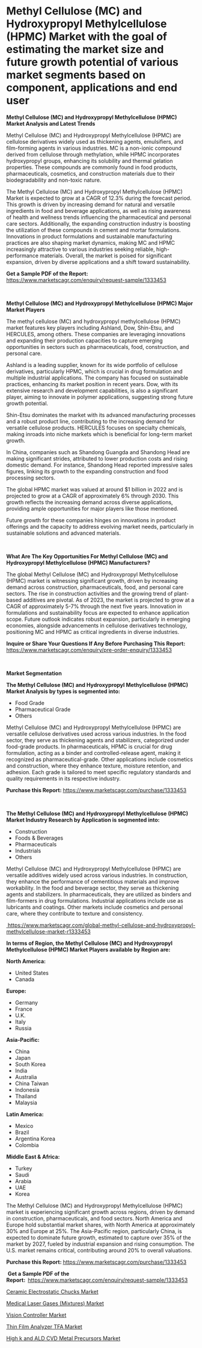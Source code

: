 <p><h1>Methyl Cellulose (MC) and Hydroxypropyl Methylcellulose (HPMC) Market with the goal of estimating the market size and future growth potential of various market segments based on component, applications and end user</h1></p><p><strong>Methyl Cellulose (MC) and Hydroxypropyl Methylcellulose (HPMC) Market Analysis and Latest Trends</strong></p>
<p><p>Methyl Cellulose (MC) and Hydroxypropyl Methylcellulose (HPMC) are cellulose derivatives widely used as thickening agents, emulsifiers, and film-forming agents in various industries. MC is a non-ionic compound derived from cellulose through methylation, while HPMC incorporates hydroxypropyl groups, enhancing its solubility and thermal gelation properties. These compounds are commonly found in food products, pharmaceuticals, cosmetics, and construction materials due to their biodegradability and non-toxic nature.</p><p>The Methyl Cellulose (MC) and Hydroxypropyl Methylcellulose (HPMC) Market is expected to grow at a CAGR of 12.3% during the forecast period. This growth is driven by increasing demand for natural and versatile ingredients in food and beverage applications, as well as rising awareness of health and wellness trends influencing the pharmaceutical and personal care sectors. Additionally, the expanding construction industry is boosting the utilization of these compounds in cement and mortar formulations. Innovations in product formulations and sustainable manufacturing practices are also shaping market dynamics, making MC and HPMC increasingly attractive to various industries seeking reliable, high-performance materials. Overall, the market is poised for significant expansion, driven by diverse applications and a shift toward sustainability.</p></p>
<p><strong>Get a Sample PDF of the Report:&nbsp;</strong> <a href="https://www.marketscagr.com/enquiry/request-sample/1333453?utm_campaign=2014&utm_medium=2&utm_source=Github&utm_content=ia&utm_term=02022025&utm_id=methyl-cellulose-mc-and-hydroxypropyl-methylcellulose-hpmc">https://www.marketscagr.com/enquiry/request-sample/1333453</a></p>
<p>&nbsp;</p>
<p><strong>Methyl Cellulose (MC) and Hydroxypropyl Methylcellulose (HPMC) Major Market Players</strong></p>
<p><p>The methyl cellulose (MC) and hydroxypropyl methylcellulose (HPMC) market features key players including Ashland, Dow, Shin-Etsu, and HERCULES, among others. These companies are leveraging innovations and expanding their production capacities to capture emerging opportunities in sectors such as pharmaceuticals, food, construction, and personal care.</p><p>Ashland is a leading supplier, known for its wide portfolio of cellulose derivatives, particularly HPMC, which is crucial in drug formulation and multiple industrial applications. The company has focused on sustainable practices, enhancing its market position in recent years. Dow, with its extensive research and development capabilities, is also a significant player, aiming to innovate in polymer applications, suggesting strong future growth potential.</p><p>Shin-Etsu dominates the market with its advanced manufacturing processes and a robust product line, contributing to the increasing demand for versatile cellulose products. HERCULES focuses on specialty chemicals, making inroads into niche markets which is beneficial for long-term market growth. </p><p>In China, companies such as Shandong Guangda and Shandong Head are making significant strides, attributed to lower production costs and rising domestic demand. For instance, Shandong Head reported impressive sales figures, linking its growth to the expanding construction and food processing sectors.</p><p>The global HPMC market was valued at around $1 billion in 2022 and is projected to grow at a CAGR of approximately 6% through 2030. This growth reflects the increasing demand across diverse applications, providing ample opportunities for major players like those mentioned.</p><p>Future growth for these companies hinges on innovations in product offerings and the capacity to address evolving market needs, particularly in sustainable solutions and advanced materials.</p></p>
<p>&nbsp;</p>
<p><strong>What Are The Key Opportunities For Methyl Cellulose (MC) and Hydroxypropyl Methylcellulose (HPMC) Manufacturers?</strong></p>
<p><p>The global Methyl Cellulose (MC) and Hydroxypropyl Methylcellulose (HPMC) market is witnessing significant growth, driven by increasing demand across construction, pharmaceuticals, food, and personal care sectors. The rise in construction activities and the growing trend of plant-based additives are pivotal. As of 2023, the market is projected to grow at a CAGR of approximately 5-7% through the next five years. Innovation in formulations and sustainability focus are expected to enhance application scope. Future outlook indicates robust expansion, particularly in emerging economies, alongside advancements in cellulose derivatives technology, positioning MC and HPMC as critical ingredients in diverse industries.</p></p>
<p><strong>Inquire or Share Your Questions If Any Before Purchasing This Report:</strong> <a href="https://www.marketscagr.com/enquiry/pre-order-enquiry/1333453?utm_campaign=2014&utm_medium=2&utm_source=Github&utm_content=ia&utm_term=02022025&utm_id=methyl-cellulose-mc-and-hydroxypropyl-methylcellulose-hpmc">https://www.marketscagr.com/enquiry/pre-order-enquiry/1333453</a></p>
<p>&nbsp;</p>
<p><strong>Market Segmentation</strong></p>
<p><strong>The Methyl Cellulose (MC) and Hydroxypropyl Methylcellulose (HPMC) Market Analysis by types is segmented into:</strong></p>
<p><ul><li>Food Grade</li><li>Pharmaceutical Grade</li><li>Others</li></ul></p>
<p><p>Methyl Cellulose (MC) and Hydroxypropyl Methylcellulose (HPMC) are versatile cellulose derivatives used across various industries. In the food sector, they serve as thickening agents and stabilizers, categorized under food-grade products. In pharmaceuticals, HPMC is crucial for drug formulation, acting as a binder and controlled-release agent, making it recognized as pharmaceutical-grade. Other applications include cosmetics and construction, where they enhance texture, moisture retention, and adhesion. Each grade is tailored to meet specific regulatory standards and quality requirements in its respective industry.</p></p>
<p><strong>Purchase this Report:&nbsp;</strong><a href="https://www.marketscagr.com/purchase/1333453?utm_campaign=2014&utm_medium=2&utm_source=Github&utm_content=ia&utm_term=02022025&utm_id=methyl-cellulose-mc-and-hydroxypropyl-methylcellulose-hpmc">https://www.marketscagr.com/purchase/1333453</a></p>
<p>&nbsp;</p>
<p><strong>The Methyl Cellulose (MC) and Hydroxypropyl Methylcellulose (HPMC) Market Industry Research by Application is segmented into:</strong></p>
<p><ul><li>Construction</li><li>Foods & Beverages</li><li>Pharmaceuticals</li><li>Industrials</li><li>Others</li></ul></p>
<p><p>Methyl Cellulose (MC) and Hydroxypropyl Methylcellulose (HPMC) are versatile additives widely used across various industries. In construction, they enhance the performance of cementitious materials and improve workability. In the food and beverage sector, they serve as thickening agents and stabilizers. In pharmaceuticals, they are utilized as binders and film-formers in drug formulations. Industrial applications include use as lubricants and coatings. Other markets include cosmetics and personal care, where they contribute to texture and consistency.</p></p>
<p><a href="https://www.marketscagr.com/global-methyl-cellulose-and-hydroxypropyl-methylcellulose-market-r1333453?utm_campaign=2014&utm_medium=2&utm_source=Github&utm_content=ia&utm_term=02022025&utm_id=methyl-cellulose-mc-and-hydroxypropyl-methylcellulose-hpmc">&nbsp;https://www.marketscagr.com/global-methyl-cellulose-and-hydroxypropyl-methylcellulose-market-r1333453</a></p>
<p><strong>In terms of Region, the Methyl Cellulose (MC) and Hydroxypropyl Methylcellulose (HPMC) Market Players available by Region are:</strong></p>
<p>
    <p> <strong> North America: </strong>
        <ul>
            <li>United States</li>
            <li>Canada</li>
        </ul>
        </p> 
    <p> <strong> Europe: </strong>
        <ul>
            <li>Germany</li>
            <li>France</li>
            <li>U.K.</li>
            <li>Italy</li>
            <li>Russia</li>
        </ul>
        </p> 
    <p> <strong> Asia-Pacific: </strong>
        <ul>
            <li>China</li>
            <li>Japan</li>
            <li>South Korea</li>
            <li>India</li>
            <li>Australia</li>
            <li>China Taiwan</li>
            <li>Indonesia</li>
            <li>Thailand</li>
            <li>Malaysia</li>
        </ul>
        </p> 
    <p> <strong> Latin America: </strong>
        <ul>
            <li>Mexico</li>
            <li>Brazil</li>
            <li>Argentina Korea</li>
            <li>Colombia</li>
        </ul>
        </p> 
    <p> <strong> Middle East & Africa: </strong>
        <ul>
            <li>Turkey</li>
            <li>Saudi</li>
            <li>Arabia</li>
            <li>UAE</li>
            <li>Korea</li>
        </ul>
    </p>
    </p>
<p><p>The Methyl Cellulose (MC) and Hydroxypropyl Methylcellulose (HPMC) market is experiencing significant growth across regions, driven by demand in construction, pharmaceuticals, and food sectors. North America and Europe hold substantial market shares, with North America at approximately 30% and Europe at 25%. The Asia-Pacific region, particularly China, is expected to dominate future growth, estimated to capture over 35% of the market by 2027, fueled by industrial expansion and rising consumption. The U.S. market remains critical, contributing around 20% to overall valuations.</p></p>
<p><strong>Purchase this Report: </strong><a href="https://www.marketscagr.com/purchase/1333453?utm_campaign=2014&utm_medium=2&utm_source=Github&utm_content=ia&utm_term=02022025&utm_id=methyl-cellulose-mc-and-hydroxypropyl-methylcellulose-hpmc">https://www.marketscagr.com/purchase/1333453</a></p>
<p>&nbsp;<strong>Get a Sample PDF of the Report:&nbsp;&nbsp;</strong><a href="https://www.marketscagr.com/enquiry/request-sample/1333453?utm_campaign=2014&utm_medium=2&utm_source=Github&utm_content=ia&utm_term=02022025&utm_id=methyl-cellulose-mc-and-hydroxypropyl-methylcellulose-hpmc">https://www.marketscagr.com/enquiry/request-sample/1333453</a></p>
<p><strong></strong></p>
<p><p><a href="https://www.linkedin.com/pulse/growth-forecast-revenue-outlook-ceramic-electrostatic-chucks-0tske?utm_campaign=2014&utm_medium=2&utm_source=Github&utm_content=ia&utm_term=02022025&utm_id=methyl-cellulose-mc-and-hydroxypropyl-methylcellulose-hpmc">Ceramic Electrostatic Chucks Market</a></p><p><a href="https://github.com/JosephineMcguire65/Market-Research-Report-List-1/blob/main/medical-laser-gases-mixtures-market.md?utm_campaign=2014&utm_medium=2&utm_source=Github&utm_content=ia&utm_term=02022025&utm_id=methyl-cellulose-mc-and-hydroxypropyl-methylcellulose-hpmc">Medical Laser Gases (Mixtures) Market</a></p><p><a href="https://www.linkedin.com/pulse/regional-global-vision-controller-market-analysis-projected-anmoe?utm_campaign=2014&utm_medium=2&utm_source=Github&utm_content=ia&utm_term=02022025&utm_id=methyl-cellulose-mc-and-hydroxypropyl-methylcellulose-hpmc">Vision Controller Market</a></p><p><a href="https://www.linkedin.com/pulse/thin-film-analyzer-tfa-market-growth-study-provides-comprehensive-xnfje?utm_campaign=2014&utm_medium=2&utm_source=Github&utm_content=ia&utm_term=02022025&utm_id=methyl-cellulose-mc-and-hydroxypropyl-methylcellulose-hpmc">Thin Film Analyzer TFA Market</a></p><p><a href="https://www.linkedin.com/pulse/in-depth-investigation-high-k-ald-cvd-metal-precursors-xcg7e?utm_campaign=2014&utm_medium=2&utm_source=Github&utm_content=ia&utm_term=02022025&utm_id=methyl-cellulose-mc-and-hydroxypropyl-methylcellulose-hpmc">High k and ALD CVD Metal Precursors Market</a></p></p>